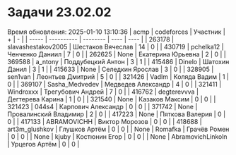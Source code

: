 # Задачи 23.02.02
Время обновления: 2025-01-10 13:10:36
| acmp  | codeforces | Участник | +    | -    |
| ----- | ---------- | -------- | ---- | ---- |
| 263178 | slavashestakov2005 | Шестаков Вячеслав | 14 | 0 |
| 430719 | pchelka12 | Ченченко Даниил | 7 | 0 |
| 262625 | None | Екатерина Юрьевна | 2 | 0 |
| 369588 | a_ntony | Поддубецкий Антон | 3 | 1 |
| 415486 | Dinelo | Шатохин Данил | 3 | 1 |
| 415633 | None | Селедкин Ярослав | 3 | 0 |
| 328905 | sen1van | Леонтьев Дмитрий | 5 | 0 |
| 321426 | Vadlm | Коляда Вадим | 1 | 0 |
| 369107 | Sasha_Medvedev | Медведев Александр | 4 | 0 |
| 321411 | Windroxxx | Трегубович Андрей | 7 | 0 |
| 416762 | degterevvva | Дегтерева Карина | 1 | 0 |
| 321540 | None | Казаков Максим | 0 | 0 |
| 321423 | 044s4 | Карпович Александр | 0 | 0 |
| 371742 | None | Провалинский Владимир | 2 | 0 |
| 417223 | None | Пяткова Валерия | 0 | 0 |
| 417133 | ABRAMOVICHH | Виктор Морозов | 0 | 0 |
| 418688 | art3m_glushkov | Глушков Артём | 0 | 0 |
| None | Romafka | Грачёв Ромен | 0 | 0 |
| None | kjuby | Костюнин Егор | 0 | 0 |
| None | AbramovichLinkoln | Урцегов Артём | 0 | 0 |
